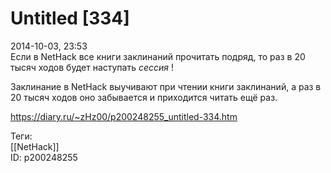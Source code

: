 Untitled [334]
===============

   
 2014-10-03, 23:53   
  Если в NetHack все книги заклинаний прочитать подряд, то раз в 20 тысяч ходов будет наступать  *сессия*  !   
   
  Заклинание в NetHack выучивают при чтении книги заклинаний, а раз в 20 тысяч ходов оно забывается и приходится читать ещё раз.    
    
 <https://diary.ru/~zHz00/p200248255_untitled-334.htm>   
   
 Теги:   
 [[NetHack]]   
 ID: p200248255